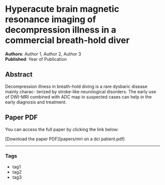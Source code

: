 # Hyperacute brain magnetic resonance imaging of decompression illness in a commercial breath-hold diver

**Authors**: Author 1, Author 2, Author 3  
**Published**: Year of Publication

## Abstract

Decompression illness in breath-hold diving is a rare dysbaric disease mainly charac-
terized by stroke-like neurological disorders. The early use of DWI-MRI combined
with ADC map in suspected cases can help in the early diagnosis and treatment.

## Paper PDF

You can access the full paper by clicking the link below:

[Download the paper PDF](papers/mri on a dci patient.pdf)

---

### Tags
- tag1
- tag2
- tag3